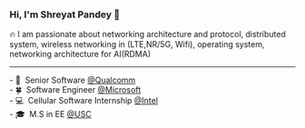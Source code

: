 ### Hi, I'm Shreyat Pandey 👋
🔥 I am passionate about networking architecture and protocol, distributed system, wireless networking in (LTE,NR/5G, Wifi), operating system, networking architecture for AI(RDMA)


<hr>
- 🔭 &nbsp;Senior Software <a href="https://www.qualcomm.com/" target="_blank">@Qualcomm</a><br>
- 🍀 &nbsp;Software Engineer <a href="https://www.microsoft.com/en-in" target="_blank">@Microsoft</a><br>
- 💻 &nbsp;Cellular Software Internship <a href="https://https://www.intel.com/content/www/us/en/homepage.html/" target="_blank">@Intel</a><br>
- 🎓 &nbsp;M.S in EE <a href="https://www.usc.edu/" target="_blank">@USC</a><br>

<!--
**shreyatpandey/shreyatpandey** is a ✨ _special_ ✨ repository because its `README.md` (this file) appears on your GitHub profile.

Here are some ideas to get you started:

- 🔭 I’m currently a software engineer at Qualcomm
- 🌱 I’m currently learning ...
- 👯 I’m looking to collaborate on ...
- 🤔 I’m looking for help with ...
- 💬 Ask me about ...
- 📫 How to reach me: ...
- 😄 Pronouns: ...
- ⚡ Fun fact: ...
-->
